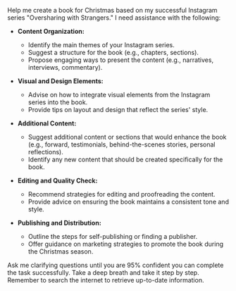 Help me create a book for Christmas based on my successful Instagram series "Oversharing with Strangers." I need assistance with the following:

- **Content Organization:**
   - Identify the main themes of your Instagram series.
   - Suggest a structure for the book (e.g., chapters, sections).
   - Propose engaging ways to present the content (e.g., narratives, interviews, commentary).

- **Visual and Design Elements:**
   - Advise on how to integrate visual elements from the Instagram series into the book.
   - Provide tips on layout and design that reflect the series' style.

- **Additional Content:**
   - Suggest additional content or sections that would enhance the book (e.g., forward, testimonials, behind-the-scenes stories, personal reflections).
   - Identify any new content that should be created specifically for the book.

- **Editing and Quality Check:**
   - Recommend strategies for editing and proofreading the content.
   - Provide advice on ensuring the book maintains a consistent tone and style.

- **Publishing and Distribution:**
   - Outline the steps for self-publishing or finding a publisher.
   - Offer guidance on marketing strategies to promote the book during the Christmas season.

Ask me clarifying questions until you are 95% confident you can complete the task successfully. Take a deep breath and take it step by step. Remember to search the internet to retrieve up-to-date information.